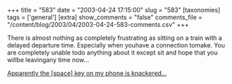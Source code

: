 +++
title = "583"
date = "2003-04-24 17:15:00"
slug = "583"
[taxonomies]
tags = ['general']
[extra]
show_comments = "false"
comments_file = "/content/blog/2003/04/2003-04-24-583-comments.csv"
+++

There is almost nothing as completely frustrating as sitting on a train with a delayed departure time. Especially when youhave a connection tomake. You are completely unable todo anything about it except sit and hope that you willbe leavingany time now…

<ins>Apparently the \[space\] key on my phone is knackered…</ins>
